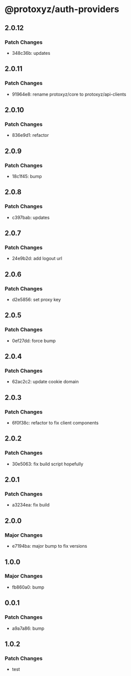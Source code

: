 # @protoxyz/auth-providers

## 2.0.12

### Patch Changes

- 348c36b: updates

## 2.0.11

### Patch Changes

- 91964e8: rename protoxyz/core to protoxyz/api-clients

## 2.0.10

### Patch Changes

- 836e9d1: refactor

## 2.0.9

### Patch Changes

- 18c1f45: bump

## 2.0.8

### Patch Changes

- c397bab: updates

## 2.0.7

### Patch Changes

- 24e9b2d: add logout url

## 2.0.6

### Patch Changes

- d2e5856: set proxy key

## 2.0.5

### Patch Changes

- 0ef27dd: force bump

## 2.0.4

### Patch Changes

- 62ac2c2: update cookie domain

## 2.0.3

### Patch Changes

- 6f0f38c: refactor to fix client components

## 2.0.2

### Patch Changes

- 30e5063: fix build script hopefully

## 2.0.1

### Patch Changes

- a3234ea: fix build

## 2.0.0

### Major Changes

- e7194ba: major bump to fix versions

## 1.0.0

### Major Changes

- fb860a0: bump

## 0.0.1

### Patch Changes

- a9a7a86: bump

## 1.0.2

### Patch Changes

- test
